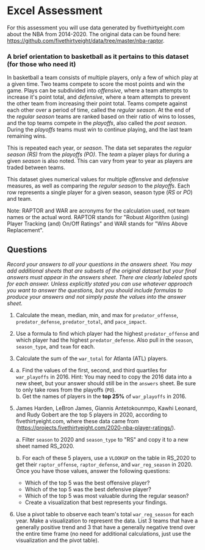 # Excel Assessment  
For this assessment you will use data generated by fivethirtyeight.com about the NBA from 2014-2020. The original data can be found here: https://github.com/fivethirtyeight/data/tree/master/nba-raptor.

### A brief orientation to basketball as it pertains to this dataset (for those who need it)  
In basketball a team consists of multiple players, only a few of which play at a given time. Two teams compete to score the most points and win the game. Plays can be subdivided into _*offensive*_, where a team attempts to increase it's point total, and _*defensive*_, where a team attempts to prevent the other team from increasing their point total. Teams compete against each other over a period of time, called the _*regular season*_. At the end of the _*regular season*_ teams are ranked based on their ratio of wins to losses, and the top teams compete in the _*playoffs*_, also called the _*post season*_. During the _*playoffs*_ teams must win to continue playing, and the last team remaining wins.

This is repeated each year, or _*season*_. The data set separates the _*regular season (RS)*_ from the _*playoffs (PO)*_. The _*team*_ a player plays for during a given _*season*_ is also noted. This can vary from year to year as players are traded between teams.

This dataset gives numerical values for multiple _*offensive*_ and _*defensive*_ measures, as well as comparing the _*regular season*_ to the _*playoffs*_. Each row represents a single player for a given season, season type (_*RS*_ or _*PO*_) and team.

Note: RAPTOR and WAR are acronyms for the calculation used, not team names or the actual word. RAPTOR stands for "Robust Algorithm (using) Player Tracking (and) On/Off Ratings" and WAR stands for "Wins Above Replacement".

## Questions  
_Record your answers to all your questions in the *answers* sheet. You may add additional sheets that are subsets of the original dataset but your final answers must appear in the *answers* sheet. There are clearly labeled spots for each answer. Unless explicitly stated you can use whatever approach you want to answer the questions, but you should include formulas to produce your answers and not simply paste the values into the answer sheet._

1. Calculate the mean, median, min, and max for `predator_offense`, `predator_defense`, `predator_total`, and `pace_impact`.

2. Use a formula to find which player had the highest `predator_offense` and which player had the highest `predator_defense`. Also pull in the `season`, `season_type`, and `team` for each.

3. Calculate the sum of the `war_total` for Atlanta (ATL) players.

4. 
    a. Find the values of the first, second, and third quartiles for `war_playoffs` in 2016. Hint: You may need to copy the 2016 data into a new sheet, but your answer should still be in the `answers` sheet. Be sure to only take rows from the playoffs (`PO`).  
    b. Get the names of players in the **top 25%** of `war_playoffs` in 2016. 

5. James Harden, LeBron James, Giannis Antetokounmpo, Kawhi Leonard, and Rudy Gobert are the top 5 players in 2020, according to fivethirtyeight.com, where these data came from (https://projects.fivethirtyeight.com/2020-nba-player-ratings/).

    a. Filter `season` to 2020 and `season_type` to "RS" and copy it to a new sheet named RS_2020.

    b. For each of these 5 players, use a `VLOOKUP` on the table in RS_2020 to get their `raptor_offense`, `raptor_defense`, and `war_reg_season` in 2020. Once you have those values, answer the following questions:  
    * Which of the top 5 was the best offensive player?  
    * Which of the top 5 was the best defensive player?  
    * Which of the top 5 was most valuable during the regular season?  
    * Create a visualization that best represents your findings.

6. Use a pivot table to observe each team's total `war_reg_season` for each year. Make a visualization to represent the data. List 3 teams that have a generally positive trend and 3 that have a generally negative trend over the entire time frame (no need for additional calculations, just use the visualization and the pivot table).